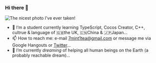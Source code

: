 ### Hi there 👋
![The nicest photo I've ever taken!](https://user-images.githubusercontent.com/82582936/151709009-1b4c51ee-4d79-447a-ac54-53b6b15969eb.jpeg)
- 🌱 I’m a student currently learning TypeScript, Cocos Creator, C++, cultrue & language of 🇬🇧the UK, 🇨🇳China & 🇯🇵Japan...
- 📫 How to reach me: e-mail [7mint1tea@gmail.com](mailto:7mint1tea@gmail.com) or message me via Google Hangouts or [Twitter](https://twitter.com/midenikushi)...
- 🔭 I’m currently *dreaming* of helping all human beings on the Earth (a probably reachable dream)...
